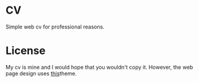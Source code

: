 # CV

Simple web cv for professional reasons.

# License

My cv is mine and I would hope that you wouldn't copy it. However, the web page design uses [this](https://github.com/orderedlist/minimal)theme.



